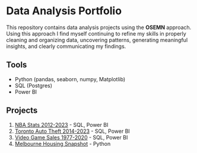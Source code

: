 # Data Analysis Portfolio
This repository contains data analysis projects using the **OSEMN** approach. Using this approach I find myself continuing to refine my skills in properly cleaning and organizing data, uncovering patterns, generating meaningful insights, and clearly communicating my findings. 

## Tools
- Python (pandas, seaborn, numpy, Matplotlib)
- SQL (Postgres)
- Power BI

## Projects
1. [NBA Stats 2012-2023](#NBA_stats) - SQL, Power BI
2. [Toronto Auto Theft 2014-2023](#toronto_thefts) - SQL, Power BI
3. [Video Game Sales 1977-2020](#videogame_sales) - SQL, Power BI
4. [Melbourne Housing Snapshot](#melbourne_housing) - Python

